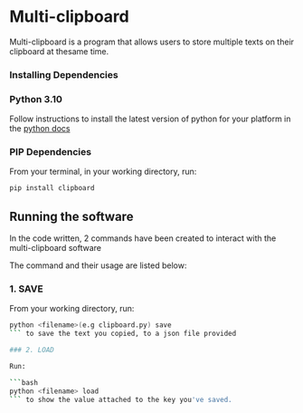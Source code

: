 # Multi-clipboard

Multi-clipboard is a program that allows users to store multiple texts on their clipboard at thesame time.

### Installing Dependencies

### Python 3.10

Follow instructions to install the latest version of python for your platform in the [python docs](https://docs.python.org/3/using/unix.html#getting-and-installing-the-latest-version-of-python)

### PIP Dependencies

From your terminal, in your working directory, run:

```bash
pip install clipboard
```

## Running the software

In the code written, 2 commands have been created to interact with the multi-clipboard software

The command and their usage are listed below:

### 1. SAVE

From your working directory, run:

```bash
python <filename>(e.g clipboard.py) save
``` to save the text you copied, to a json file provided

### 2. LOAD

Run:

```bash
python <filename> load
``` to show the value attached to the key you've saved.
